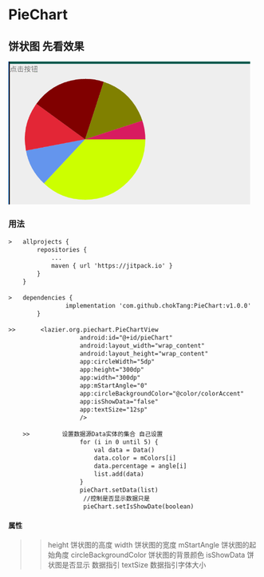 # PieChart
## 饼状图  先看效果
![image](https://github.com/chokTang/PieChart/blob/master/app/src/main/res/raw/git.gif)

### 用法
    >   allprojects {
 		    repositories {
 			    ...
 			    maven { url 'https://jitpack.io' }
 		    }
 	    }

 	>   dependencies {
        	        implementation 'com.github.chokTang:PieChart:v1.0.0'
        	}

    >>       <lazier.org.piechart.PieChartView
                        android:id="@+id/pieChart"
                        android:layout_width="wrap_content"
                        android:layout_height="wrap_content"
                        app:circleWidth="5dp"
                        app:height="300dp"
                        app:width="300dp"
                        app:mStartAngle="0"
                        app:circleBackgroundColor="@color/colorAccent"
                        app:isShowData="false"
                        app:textSize="12sp"
                        />

        >>         设置数据源Data实体的集合 自己设置
                        for (i in 0 until 5) {
                            val data = Data()
                            data.color = mColors[i]
                            data.percentage = angle[i]
                            list.add(data)
                        }
                        pieChart.setData(list)
                         //控制是否显示数据只是
                         pieChart.setIsShowDate(boolean)
   ####  属性
   >> height 饼状图的高度
   >> width 饼状图的宽度
   >> mStartAngle 饼状图的起始角度
   >> circleBackgroundColor 饼状图的背景颜色
   >> isShowData 饼状图是否显示 数据指引
   >> textSize 数据指引字体大小
